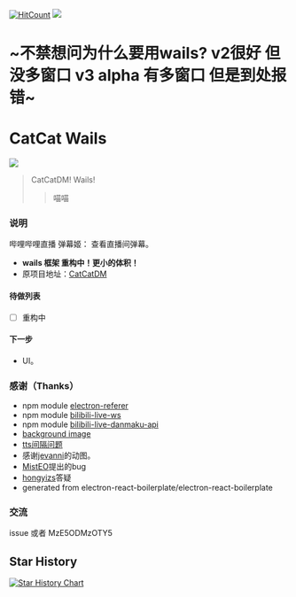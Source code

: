 [![HitCount](http://hits.dwyl.com/kokolokksk/catcat.svg)](http://hits.dwyl.com/kokolokksk/catcat)
![](https://img.shields.io/github/stars/kokolokksk/catcat?color=green&style=flat-square)
# ~不禁想问为什么要用wails? v2很好 但没多窗口 v3 alpha 有多窗口 但是到处报错~
# CatCat  Wails

![](https://i0.hdslb.com/bfs/new_dyn/750c0c53bbee5e1d4f151b3ac7236bd21999280.png@120w_120h_1e_1c.webp)
> CatCatDM! Wails!
> > 喵喵

### 说明
 哔哩哔哩直播 弹幕姬：
  查看直播间弹幕。 
  - <b>wails 框架 重构中！更小的体积！</b>
  - 原项目地址：[CatCatDM](https://github.com/kokolokksk/catcat-dm-react)


#### 待做列表
- [ ] 重构中

#### 下一步
- UI。

### 感谢（Thanks）
- npm module [electron-referer](https://github.com/akameco/electron-referer)
- npm module [bilibili-live-ws](https://github.com/simon300000/bilibili-live-ws/)
- npm module [bilibili-live-danmaku-api](https://github.com/simon300000/bilibili-live-danmaku-api)
- [background image](https://codepen.io/plavookac/pen/QMwObb)
- [tts间隔问题](https://stackoverflow.com/questions/62564402/microsoft-cognitive-tts-onaudioend-event-not-working)
- 感谢[jevanni](https://www.deviantart.com/jevanni/art/Miku-Hatsune-Vocaloid-111570363)的动图。
- [MistEO](https://github.com/MistEO)提出的bug
- [hongyizs](https://github.com/hongyizs)答疑
- generated from electron-react-boilerplate/electron-react-boilerplate

### 交流
issue 或者 MzE5ODMzOTY5

## Star History

[![Star History Chart](https://api.star-history.com/svg?repos=kokolokksk/catcat&type=Date)](https://star-history.com/#kokolokksk/catcat&Date)

